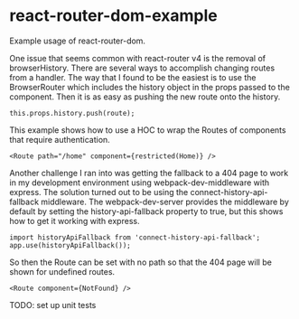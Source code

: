# react-router-dom-example
Example usage of react-router-dom.

One issue that seems common with react-router v4 is the removal of browserHistory. There are several ways to accomplish changing routes from a handler. The way that I found to be the easiest is to use the BrowserRouter which includes the history object in the props passed to the component. Then it is as easy as pushing the new route onto the history.
```
this.props.history.push(route);
```
This example shows how to use a HOC to wrap the Routes of components that require authentication. 
```
<Route path="/home" component={restricted(Home)} />
```
Another challenge I ran into was getting the fallback to a 404 page to work in my development environment using webpack-dev-middleware with express. The solution turned out to be using the connect-history-api-fallback middleware. The webpack-dev-server provides the middleware by default by setting the history-api-fallback property to true, but this shows how to get it working with express.
```
import historyApiFallback from 'connect-history-api-fallback';
app.use(historyApiFallback());
```
So then the Route can be set with no path so that the 404 page will be shown for undefined routes.
```
<Route component={NotFound} />
```
TODO: set up unit tests
